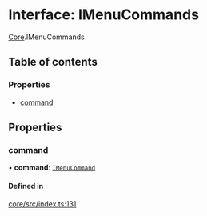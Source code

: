 # Interface: IMenuCommands

[Core](../modules/Core.md).IMenuCommands

## Table of contents

### Properties

- [command](Core.IMenuCommands.md#command)

## Properties

### command

• **command**: [`IMenuCommand`](Core.IMenuCommand.md)

#### Defined in

[core/src/index.ts:131](https://github.com/iniquitybbs/iniquity/blob/ff00de6/packages/core/src/index.ts#L131)
